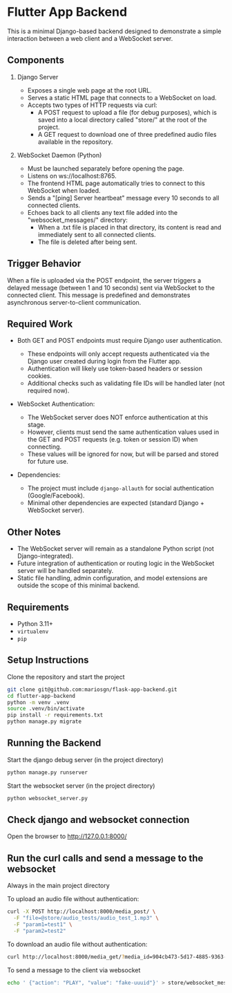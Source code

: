 # Flutter App Backend

This is a minimal Django-based backend designed to demonstrate a simple interaction between a web client and a WebSocket server.

Components
----------

1. Django Server
   - Exposes a single web page at the root URL.
   - Serves a static HTML page that connects to a WebSocket on load.
   - Accepts two types of HTTP requests via curl:
     - A POST request to upload a file (for debug purposes), which is saved into a local directory called "store/" at the root of the project.
     - A GET request to download one of three predefined audio files available in the repository.

2. WebSocket Daemon (Python)
   - Must be launched separately before opening the page.
   - Listens on ws://localhost:8765.
   - The frontend HTML page automatically tries to connect to this WebSocket when loaded.
   - Sends a "[ping] Server heartbeat" message every 10 seconds to all connected clients.
   - Echoes back to all clients any text file added into the "websocket_messages/" directory:
     - When a .txt file is placed in that directory, its content is read and immediately sent to all connected clients.
     - The file is deleted after being sent.

Trigger Behavior
----------------

When a file is uploaded via the POST endpoint, the server triggers a delayed message (between 1 and 10 seconds) sent via WebSocket to the connected client. This message is predefined and demonstrates asynchronous server-to-client communication.

Required Work
------------------------------------

- Both GET and POST endpoints must require Django user authentication.
  - These endpoints will only accept requests authenticated via the Django user
    created during login from the Flutter app.
  - Authentication will likely use token-based headers or session cookies.
  - Additional checks such as validating file IDs will be handled later (not required now).

- WebSocket Authentication:
  - The WebSocket server does NOT enforce authentication at this stage.
  - However, clients must send the same authentication values used in the GET and POST requests
    (e.g. token or session ID) when connecting.
  - These values will be ignored for now, but will be parsed and stored for future use.

- Dependencies:
  - The project must include `django-allauth` for social authentication (Google/Facebook).
  - Minimal other dependencies are expected (standard Django + WebSocket server).

Other Notes
-----------

- The WebSocket server will remain as a standalone Python script (not Django-integrated).
- Future integration of authentication or routing logic in the WebSocket server will be handled separately.
- Static file handling, admin configuration, and model extensions are outside the scope of this minimal backend.

Requirements
-----------

- Python 3.11+
- `virtualenv`
- `pip`

Setup Instructions
-----------

Clone the repository and start the project

```bash
git clone git@github.com:mariosgn/flask-app-backend.git
cd flutter-app-backend
python -m venv .venv
source .venv/bin/activate
pip install -r requirements.txt
python manage.py migrate
```

Running the Backend
-----------

Start the django debug server (in the project directory)

```bash
python manage.py runserver
```

Start the websocket server (in the project directory)

```bash
python websocket_server.py
```

## Check django and websocket connection

Open the browser to http://127.0.0.1:8000/

## Run the curl calls and send a message to the websocket

Always in the main project directory

To upload an audio file without authentication:

```bash
curl -X POST http://localhost:8000/media_post/ \
  -F "file=@store/audio_tests/audio_test_1.mp3" \
  -F "param1=test1" \
  -F "param2=test2"
```

To download an audio file without authentication:

```bash
curl http://localhost:8000/media_get/?media_id=904cb473-5d17-4885-9363-46f466a7d140 --output output.mp3
```

To send a message to the client via websocket
```bash
echo ' {"action": "PLAY", "value": "fake-uuuid"}' > store/websocket_messages/message.txt
```


